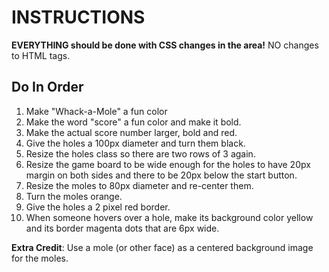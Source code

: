 # INSTRUCTIONS
**EVERYTHING should be done with CSS changes in the <head> area!**
NO changes to HTML tags. 

## Do In Order
1. Make "Whack-a-Mole" a fun color
1. Make the word "score" a fun color and make it bold. 
1. Make the actual score number larger, bold and red. 
1. Give the holes a 100px diameter and turn them black.
1. Resize the holes class so there are two rows of 3 again. 
1. Resize the game board to be wide enough for the holes to have 20px margin on both sides and there to be 20px below the start button.  
1. Resize the moles to 80px diameter and re-center them. 
1. Turn the moles orange. 
1. Give the holes a 2 pixel red border. 
1. When someone hovers over a hole, make its background color yellow and its border magenta dots that are 6px wide. 

**Extra Credit**: Use a mole (or other face) as a centered background image for the moles. 
